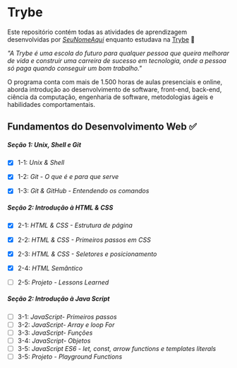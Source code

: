 # Trybe

Este repositório contém todas as atividades de aprendizagem desenvolvidas por _[SeuNomeAqui](LinkDoSeuLinkedinAqui)_ enquanto estudava na [Trybe](https://www.betrybe.com/) 🚀

_"A Trybe é uma escola do futuro para qualquer pessoa que queira melhorar de vida e construir uma carreira de sucesso em tecnologia, onde a pessoa só paga quando conseguir um bom trabalho."_

O programa conta com mais de 1.500 horas de aulas presenciais e online, aborda introdução ao desenvolvimento de software, front-end, back-end, ciência da computação, engenharia de software, metodologias ágeis e habilidades comportamentais.

## Fundamentos do Desenvolvimento Web ✅

##### Seção 1: Unix, Shell e Git

- [x] 1-1: _Unix & Shell_
- [x] 1-2: _Git - O que é e para que serve_
- [x] 1-3: _Git & GitHub - Entendendo os comandos_


##### Seção 2: Introdução à HTML & CSS

- [x] 2-1: _HTML & CSS - Estrutura de página_
- [x] 2-2: _HTML & CSS - Primeiros passos em CSS_
- [x] 2-3: _HTML & CSS - Seletores e posicionamento_
- [x] 2-4: _HTML Semântico_
- [ ] 2-5: _Projeto - Lessons Learned_


##### Seção 2: Introdução à Java Script

- [ ] 3-1: _JavaScript- Primeiros passos_
- [ ] 3-2: _JavaScript- Array e loop For_
- [ ] 3-3: _JavaScript- Funções_
- [ ] 3-4: _JavaScript- Objetos_
- [ ] 3-5: _JavaScript ES6 - let, const, arrow functions e templates literals_
- [ ] 3-5: _Projeto - Playground Functions_
